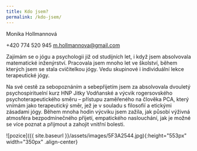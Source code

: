 ```yaml
---
title: Kdo jsem?
permalink: /kdo-jsem/
---
```

Monika Hollmannová

+420 774 520 945
m.hollmannova@gmail.com

Zajímám se o jógu a psychologii již od studijních let, i když jsem absolvovala matematické inženýrství. Pracovala jsem mnoho let ve školství, během kterých jsem se stala cvičitelkou jógy. Vedu skupinové i individuální lekce terapeutické jógy. 

Na své cestě za sebopoznáním a sebepřijetím jsem za absolvovala dvouletý psychospirituelní kurz HNP Jitky Vodňanské a výcvik rogersovského psychoterapeutického směru – přístupu zaměřeného na člověka PCA, který vnímám jako terapeutický směr, jež je v souladu s filosofií a etickými zásadami jógy. Během mnoha hodin výcviku jsem zažila, jak působí výživná atmosféra bezpodmínečného přijetí, empatického naslouchání, jak je možné se více poznat a přijmout a zahojit vnitřní bolesti. 

![pozice]({{ site.baseurl }}/assets/images/5F3A2544.jpg){:height="553px" width="350px" .align-center}
